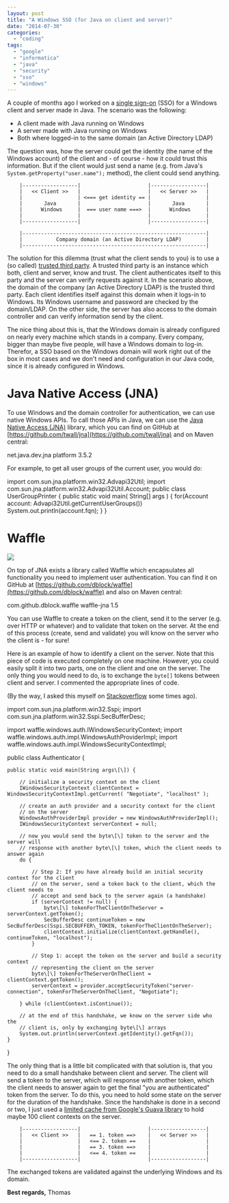 ```yaml
---
layout: post
title: "A Windows SSO (for Java on client and server)"
date: "2014-07-30"
categories: 
  - "coding"
tags: 
  - "google"
  - "informatica"
  - "java"
  - "security"
  - "sso"
  - "windows"
---
```


A couple of months ago I worked on a [single sign-on](http://en.wikipedia.org/wiki/Single_sign-on) (SSO) for a Windows client and server made in Java. The scenario was the following:

- A client made with Java running on Windows
- A server made with Java running on Windows
- Both where logged-in to the same domain (an Active Directory LDAP)

The question was, how the server could get the identity (the name of the Windows account) of the client and - of course - how it could trust this information. But if the client would just send a name (e.g. from Java's `System.getProperty("user.name");` method), the client could send anything.

		|------------------|                      |------------------|
		|   << Client >>   |                      |   << Server >>   |
		|                  | <=== get identity == |                  |
		|       Java       |                      |       Java       |
		|      Windows     |  === user name ===>  |      Windows     |
		|                  |                      |                  |
		|------------------|                      |------------------|

		|------------------------------------------------------------|
		|           Company domain (an Active Directory LDAP)        |
		|------------------------------------------------------------|

The solution for this dilemma (trust what the client sends to you) is to use a (so called) [trusted third party](http://en.wikipedia.org/wiki/Trusted_third_party). A trusted third party is an instance which both, client and server, know and trust. The client authenticates itself to this party and the server can verify requests against it. In the scenario above, the domain of the company (an Active Directory LDAP) is the trusted third party. Each client identifies itself against this domain when it logs-in to Windows. Its Windows username and password are checked by the domain/LDAP. On the other side, the server has also access to the domain controller and can verify information send by the client.

The nice thing about this is, that the Windows domain is already configured on nearly every machine which stands in a company. Every company, bigger than maybe five people, will have a Windows domain to log-in. Therefor, a SSO based on the Windows domain will work right out of the box in most cases and we don't need and configuration in our Java code, since it is already configured in Windows.

# Java Native Access (JNA)

To use Windows and the domain controller for authentication, we can use native Windows APIs. To call those APIs in Java, we can use the [Java Native Access (JNA)](https://github.com/twall/jna) library, which you can find on GitHub at [https://github.com/twall/jna](https://github.com/twall/jna) and on Maven central:

 net.java.dev.jna
    platform
    3.5.2 

For example, to get all user groups of the current user, you would do:

import com.sun.jna.platform.win32.Advapi32Util;
import com.sun.jna.platform.win32.Advapi32Util.Account;
public class UserGroupPrinter {
    public static void main( String\[\] args ) {
    	for(Account account: Advapi32Util.getCurrentUserGroups())
    	    System.out.println(account.fqn);
    }
}

# Waffle

![](images/waffle.jpg)

On top of JNA exists a library called Waffle which encapsulates all functionality you need to implement user authentication. You can find it on GitHub at [https://github.com/dblock/waffle](https://github.com/dblock/waffle) and also on Maven central:

 com.github.dblock.waffle
    waffle-jna
    1.5 

You can use Waffle to create a token on the client, send it to the server (e.g. over HTTP or whatever) and to validate that token on the server. At the end of this process (create, send and validate) you will know on the server who the client is - for sure!

Here is an example of how to identify a client on the server. Note that this piece of code is executed completely on one machine. However, you could easily split it into two parts, one on the client and one on the server. The only thing you would need to do, is to exchange the `byte[]` tokens between client and server. I commented the appropriate lines of code.

(By the way, I asked this myself on [Stackoverflow](http://stackoverflow.com/questions/17918344/what-is-this-waffle-sso-example-doing) some times ago).

import com.sun.jna.platform.win32.Sspi;
import com.sun.jna.platform.win32.Sspi.SecBufferDesc;

import waffle.windows.auth.IWindowsSecurityContext;
import waffle.windows.auth.impl.WindowsAuthProviderImpl;
import waffle.windows.auth.impl.WindowsSecurityContextImpl;

public class Authenticator {

	public static void main(String args\[\]) {

		// initialize a security context on the client
		IWindowsSecurityContext clientContext = WindowsSecurityContextImpl.getCurrent( "Negotiate", "localhost" );
		
		// create an auth provider and a security context for the client 
		// on the server
		WindowsAuthProviderImpl provider = new WindowsAuthProviderImpl();
		IWindowsSecurityContext serverContext = null;

		// now you would send the byte\[\] token to the server and the server will 
		// response with another byte\[\] token, which the client needs to answer again
		do {  	
			
			// Step 2: If you have already build an initial security context for the client
			// on the server, send a token back to the client, which the client needs to 
			// accept and send back to the server again (a handshake)
		    if (serverContext != null) {
		        byte\[\] tokenForTheClientOnTheServer = serverContext.getToken();
		    	SecBufferDesc continueToken = new SecBufferDesc(Sspi.SECBUFFER\_TOKEN, tokenForTheClientOnTheServer);
		        clientContext.initialize(clientContext.getHandle(), continueToken, "localhost");
		    }  

		    // Step 1: accept the token on the server and build a security context 
		    // representing the client on the server
		    byte\[\] tokenForTheServerOnTheClient = clientContext.getToken();
		    serverContext = provider.acceptSecurityToken("server-connection", tokenForTheServerOnTheClient, "Negotiate");

		} while (clientContext.isContinue());

		// at the end of this handshake, we know on the server side who the
		// client is, only by exchanging byte\[\] arrays
		System.out.println(serverContext.getIdentity().getFqn());
	}
}

The only thing that is a little bit complicated with that solution is, that you need to do a small handshake between client and server. The client will send a token to the server, which will response with another token, which the client needs to answer again to get the final "you are authenticated" token from the server. To do this, you need to hold some state on the server for the duration of the handshake. Since the handshake is done in a second or two, I just used a [limited cache from Google's Guava library](https://code.google.com/p/guava-libraries/wiki/CachesExplained) to hold maybe 100 client contexts on the server.

		|------------------|                      |------------------|
		|   << Client >>   |   == 1. token ==>    |   << Server >>   |
		|                  |   <== 2. token ==    |                  |
		|                  |   == 3. token ==>    |                  |
		|                  |   <== 4. token ==    |                  |
		|------------------|                      |------------------|

The exchanged tokens are validated against the underlying Windows and its domain.

**Best regards,** Thomas
